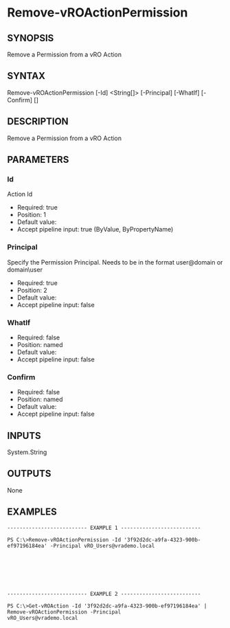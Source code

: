 # Remove-vROActionPermission

## SYNOPSIS
    
Remove a Permission from a vRO Action

## SYNTAX
 Remove-vROActionPermission [-Id] <String[]> [-Principal] <String> [-WhatIf] [-Confirm] [<CommonParameters>]    

## DESCRIPTION

Remove a Permission from a vRO Action

## PARAMETERS


### Id

Action Id

* Required: true
* Position: 1
* Default value: 
* Accept pipeline input: true (ByValue, ByPropertyName)

### Principal

Specify the Permission Principal. Needs to be in the format user@domain or domain\user

* Required: true
* Position: 2
* Default value: 
* Accept pipeline input: false

### WhatIf


* Required: false
* Position: named
* Default value: 
* Accept pipeline input: false

### Confirm


* Required: false
* Position: named
* Default value: 
* Accept pipeline input: false

## INPUTS

System.String

## OUTPUTS

None

## EXAMPLES
```
-------------------------- EXAMPLE 1 --------------------------

PS C:\>Remove-vROActionPermission -Id '3f92d2dc-a9fa-4323-900b-ef97196184ea' -Principal vRO_Users@vrademo.local







-------------------------- EXAMPLE 2 --------------------------

PS C:\>Get-vROAction -Id '3f92d2dc-a9fa-4323-900b-ef97196184ea' | Remove-vROActionPermission -Principal 
vRO_Users@vrademo.local
```

